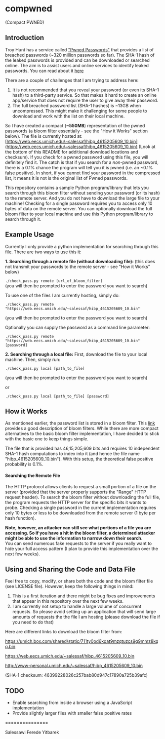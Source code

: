 # compwned
(Compact PWNED)

## Introduction

Troy Hunt has a service called ["Pwned Passwords"](https://haveibeenpwned.com/Passwords) that provides a list of breached passwords (~320 million passwords so far). The SHA-1 hash of the leaked passwords is provided and can be downloaded or searched online. The aim is to assist users and online services to identify leaked passwords.  You can read about it [here](https://www.troyhunt.com/introducing-306-million-freely-downloadable-pwned-passwords/)

There are a couple of challenges that I am trying to address here:
1. It is not recommended that you reveal your password (or even its SHA-1 hash) to a third-party service. So that makes it hard to create an online app/service that does not require the user to give away their password.
2. The full breached password list (SHA-1 hashes) is ~13GB when uncompressed. This might make it challenging for some people to download and work with the list on their local machine.

So I have created a compact (**~550MB**) representation of the pwned passwords (a bloom filter essentially - see the "How it Works" section below). The file is currently hosted at: 
[https://web.eecs.umich.edu/~salessaf/hibp_4615205609_10.bin](https://web.eecs.umich.edu/~salessaf/hibp_4615205609_10.bin) (Look at the bottom of this README for additional download locations and checksum). If you check for a pwned password using this file, you will definitely find it. The catch is that if you search for a *non*-pwned password, there is a 0.1% chance the program will tell you it is pwned (i.e. an ~0.1% false positive). In short, if you cannot find your password in the compressed list, it means it is not is the original list of Pwned passwords.

This repository contains a sample Python program/library that lets you search through this bloom filter without sending your password (or its hash) to the remote server. And you do not have to download the large file to your machine! Checking for a single password requires you to access only 10 bytes of data on the remote server. You can optionally download the full bloom filter to your local machine and use this Python program/library to search through it.

## Example Usage
Currently I only provide a python implementation for searching through this file. There are two ways to use this it:

**1. Searching through a remote file (without downloading file):**
(this does not transmit your passwords to the remote server - see "How it Works" below)

`./check_pass.py remote [url_of_bloom_filter]`    
(you will then be prompted to enter the password you want to search)

To use one of the files I am currently hosting, simply do:

`./check_pass.py remote "https://web.eecs.umich.edu/~salessaf/hibp_4615205609_10.bin"`

(you will then be prompted to enter the password you want to search)

Optionally you can supply the password as a command line parameter:

`./check_pass.py remote "https://web.eecs.umich.edu/~salessaf/hibp_4615205609_10.bin" [password]`

**2. Searching through a local file:**
First, download the file to your local machine. Then, simply run:

`./check_pass.py local [path_to_file]` 

(you will then be prompted to enter the password you want to search)

or

`./check_pass.py local [path_to_file] [password]` 

## How it Works
As mentioned earlier, the password list is stored in a bloom filter. This [link](https://llimllib.github.io/bloomfilter-tutorial/) provides a good description of bloom filters. While there are more compact alternatives to the basic bloom filter implementation, I have decided to stick with the basic one to keep things simple.

The file that is provided has 46,15,205,609 bits and requires 10 independent SHA-1 hash computations to index into it (and hence the file name "hibp_4615205609_10.bin"). With this setup, the theoretical false positive probability is 0.1%.

#### Searching the Remote File
The HTTP protocol allows clients to request a small portion of a file on the server (provided that the server properly supports the "Range" HTTP request header).
To search the bloom filter without downloading the full file, the program requests the HTTP server for the specific bits it wants to probe. Checking a single password in the current implementation requires only 10 bytes or less to be downloaded from the remote server (1 byte per hash function). 

**Note, however, an attacker can still see what portions of a file you are accessing. So if you have a hit in the bloom filter, a determined attacker might be able to use the information to narrow down their search**.  
You can send numerous fake requests to the server if you really want to hide your full access pattern (I plan to provide this implementation over the next few weeks).

## Using and Sharing the Code and Data File
Feel free to copy, modify, or share both the code and the bloom filter file (see LICENSE file). However, keep the following things in mind: 
1. This is a first iteration and there might be bug fixes and improvements that appear in this repository over the next few weeks.
2. I am currently not setup to handle a large volume of concurrent requests. So please avoid setting up an application that will send large amounts of requests the the file I am hosting (please download the file if you need to do that)

Here are different links to download the bloom filter from:

https://umich.box.com/shared/static/711ty0od6koat9mzqtuzcs9g9mmz8kqq.bin

https://web.eecs.umich.edu/~salessaf/hibp_4615205609_10.bin

http://www-personal.umich.edu/~salessaf/hibp_4615205609_10.bin


(SHA-1 checksum: 46399228026c257bab80d947c17890a725b39afc)



## TODO

- Enable searching from inside a browser using a JavaScript implementation
- Provide slightly larger files with smaller false positive rates

===============

Salessawi Ferede Yitbarek
